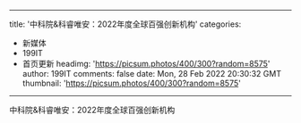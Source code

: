 
---
title: '中科院&科睿唯安：2022年度全球百强创新机构'
categories: 
 - 新媒体
 - 199IT
 - 首页更新
headimg: 'https://picsum.photos/400/300?random=8575'
author: 199IT
comments: false
date: Mon, 28 Feb 2022 20:30:32 GMT
thumbnail: 'https://picsum.photos/400/300?random=8575'
---

<div>   
中科院&科睿唯安：2022年度全球百强创新机构  
</div>
            